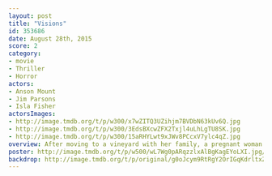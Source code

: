 ```yaml
---
layout: post
title: "Visions"
id: 353686
date: August 28th, 2015
score: 2
category:
- movie
- Thriller
- Horror
actors:
- Anson Mount
- Jim Parsons
- Isla Fisher
actorsImages:
- http://image.tmdb.org/t/p/w300/x7wZITQ3UZihjm7BVDbN63kUv6Q.jpg
- http://image.tmdb.org/t/p/w300/3EdsBXcwZFX2Txjl4uLhLgTU8SK.jpg
- http://image.tmdb.org/t/p/w300/15aRHYLwt9xJWv8PCcxV7ylc4qZ.jpg
overview: After moving to a vineyard with her family, a pregnant woman experiences horrifying visions.
poster: http://image.tmdb.org/t/p/w500/wL7Wg0pARqzzlxAlBgKagEYoLXI.jpg/
backdrop: http://image.tmdb.org/t/p/original/g0oJcym9RtRgY2OrIGqKdrltxZC.jpg
---
```

